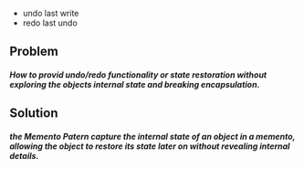 - undo last write 
- redo last undo
## Problem 
##### How to provid  undo/redo functionality or state restoration without exploring the objects internal state and breaking encapsulation.

## Solution
##### the Memento Patern capture the internal state of an object in a *memento*, allowing the object to restore its state later on without revealing internal details.